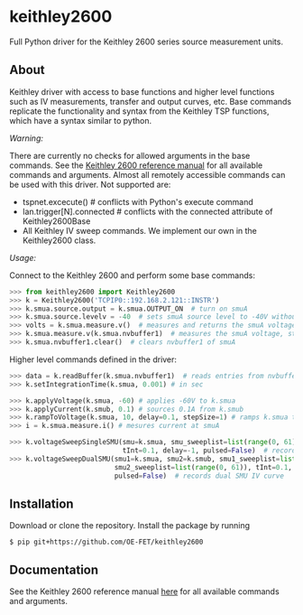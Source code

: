 # keithley2600
Full Python driver for the Keithley 2600 series source measurement units.

## About
Keithley driver with access to base functions and higher level functions such as IV measurements, transfer and output curves, etc. Base commands replicate the functionality and syntax from the Keithley TSP functions, which have a syntax similar to python.

*Warning:*

There are currently no checks for allowed arguments in the base commands. See the [Keithley 2600 reference manual](https://www.tek.com/keithley-source-measure-units/smu-2600b-series-sourcemeter-manual-8) for all available commands and arguments. Almost all remotely accessible commands can be used with this driver. Not supported are:

* tspnet.excecute() # conflicts with Python's execute command
* lan.trigger[N].connected # conflicts with the connected attribute of Keithley2600Base
* All Keithley IV sweep commands. We implement our own in the Keithley2600 class.

*Usage:*

Connect to the Keithley 2600 and perform some base commands:
```python
>>> from keithley2600 import Keithley2600
>>> k = Keithley2600('TCPIP0::192.168.2.121::INSTR')
>>> k.smua.source.output = k.smua.OUTPUT_ON  # turn on smuA
>>> k.smua.source.levelv = -40  # sets smuA source level to -40V without turning the smu on or off
>>> volts = k.smua.measure.v()  # measures and returns the smuA voltage
>>> k.smua.measure.v(k.smua.nvbuffer1)  # measures the smuA voltage, stores the result in the given buffer
>>> k.smua.nvbuffer1.clear()  # clears nvbuffer1 of smuA
```
Higher level commands defined in the driver:

```python
>>> data = k.readBuffer(k.smua.nvbuffer1)  # reads entries from nvbuffer1 of smuA
>>> k.setIntegrationTime(k.smua, 0.001) # in sec

>>> k.applyVoltage(k.smua, -60) # applies -60V to k.smua
>>> k.applyCurrent(k.smub, 0.1) # sources 0.1A from k.smub
>>> k.rampToVoltage(k.smua, 10, delay=0.1, stepSize=1) # ramps k.smua to 10V in 1V steps
>>> i = k.smua.measure.i() # mesures current at smuA

>>> k.voltageSweepSingleSMU(smu=k.smua, smu_sweeplist=list(range(0, 61)),
                            tInt=0.1, delay=-1, pulsed=False)  # records single SMU IV curve
>>> k.voltageSweepDualSMU(smu1=k.smua, smu2=k.smub, smu1_sweeplist=list(range(0, 61)),
                          smu2_sweeplist=list(range(0, 61)), tInt=0.1, delay=-1,
                          pulsed=False)  # records dual SMU IV curve
```


## Installation
Download or clone the repository. Install the package by running
```console
$ pip git+https://github.com/OE-FET/keithley2600
```

##  Documentation

See the Keithley 2600 reference manual [here](https://www.tek.com/keithley-source-measure-units/smu-2600b-series-sourcemeter-manual-8) for all available commands and arguments.
